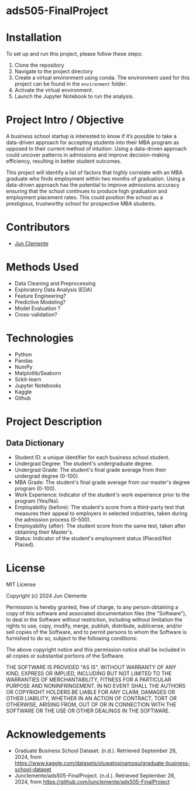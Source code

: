 # ads505-FinalProject

# Installation

To set up and run this project, please follow these steps: 

1. Clone the repository
2. Navigate to the project directory 
3. Create a virtual environment using conda. The environment used for this project can be found in the `environment` folder. 
4. Activate the virtual environment.
5. Launch the Jupyter Notebook to run the analysis. 

# Project Intro / Objective

A business school startup is interested to know if it’s possible to take a data-driven approach for accepting students into their MBA program as opposed to their current method of intuition. Using a data-driven approach could uncover patterns in admissions and improve decision-making efficiency, resulting in better student outcomes.

This project will identify a list of factors that highly correlate with an MBA graduate who finds employment within two months of graduation. Using a data-driven approach has the potential to improve admissions accuracy ensuring that the school continues to produce high graduation and employment placement rates. This could position the school as a prestigious, trustworthy school for prospective MBA students. 

# Contributors

- [Jun Clemente](https://github.com/junclemente)

# Methods Used

- Data Cleaning and Preprocessing
- Exploratory Data Analysis (EDA)
- Feature Engineering?
- Predictive Modeling?
- Model Evaluation ?
- Cross-validation?

# Technologies

- Python
- Pandas
- NumPy
- Matplotlib/Seaborn
- Sckit-learn
- Jupyter Notebooks
- Kaggle
- Github

# Project Description 

## Data Dictionary

- Student ID: a unique identifier for each business school student.
- Undergrad Degree: The student's undergraduate degree.
- Undergrad Grade: The student's final grade average from their undergrad degree (0-100).
- MBA Grade: The student's final grade average from our master's degree program (0-100).
- Work Experience: Indicator of the student's work experience prior to the program (Yes/No).
- Employability (before): The student's score from a third-party test that measures their appeal to employers in selected industries, taken during the admission process (0-500).
- Employability (after): The student score from the same test, taken after obtaining their Master's.
- Status: Indicator of the student's employment status (Placed/Not Placed).

# License

MIT License

Copyright (c) 2024 Jun Clemente

Permission is hereby granted, free of charge, to any person obtaining a copy
of this software and associated documentation files (the "Software"), to deal
in the Software without restriction, including without limitation the rights
to use, copy, modify, merge, publish, distribute, sublicense, and/or sell
copies of the Software, and to permit persons to whom the Software is
furnished to do so, subject to the following conditions:

The above copyright notice and this permission notice shall be included in all
copies or substantial portions of the Software.

THE SOFTWARE IS PROVIDED "AS IS", WITHOUT WARRANTY OF ANY KIND, EXPRESS OR
IMPLIED, INCLUDING BUT NOT LIMITED TO THE WARRANTIES OF MERCHANTABILITY,
FITNESS FOR A PARTICULAR PURPOSE AND NONINFRINGEMENT. IN NO EVENT SHALL THE
AUTHORS OR COPYRIGHT HOLDERS BE LIABLE FOR ANY CLAIM, DAMAGES OR OTHER
LIABILITY, WHETHER IN AN ACTION OF CONTRACT, TORT OR OTHERWISE, ARISING FROM,
OUT OF OR IN CONNECTION WITH THE SOFTWARE OR THE USE OR OTHER DEALINGS IN THE
SOFTWARE.

# Acknowledgements

- Graduate Business School Dataset. (n.d.). Retrieved September 26, 2024, from https://www.kaggle.com/datasets/oluwatosinamosu/graduate-business-school-dataset
- Junclemente/ads505-FinalProject. (n.d.). Retrieved September 26, 2024, from https://github.com/junclemente/ads505-FinalProject




